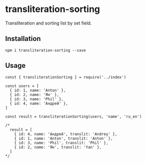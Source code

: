# transliteration-sorting

Transliteration and sorting list by set field.

## Installation

```
npm i transliteration-sorting --save
```

## Usage

```
const { transliterationSorting } = require('../index')

const users = [
  { id: 1, name: 'Anton' },
  { id: 2, name: 'Ян' },
  { id: 3, name: 'Phil' },
  { id: 4, name: 'Андрей' },
]

const result = transliterationSorting(users, 'name', 'ru_en')

/*
  result = [
    { id: 4, name: 'Андрей', translit: 'Andrey' },
    { id: 1, name: 'Anton', translit: 'Anton' },
    { id: 3, name: 'Phil', translit: 'Phil' },
    { id: 2, name: 'Ян', translit: 'Yan' },
  ]
*/
```